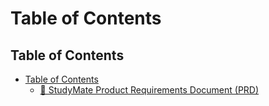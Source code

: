# Table of Contents

## Table of Contents

- [Table of Contents](#table-of-contents)
  - [📝 StudyMate Product Requirements Document (PRD)](./studymate-product-requirements-document-prd.md)
